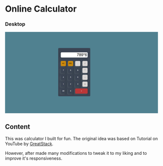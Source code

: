 # Online Calculator

### Desktop

![screenshot to come](preview-screenshot.jpg)

## Content

This was calculator I built for fun. The original idea was based on Tutorial on YouTube by [GreatStack](https://youtu.be/cGgLHJGyS34?si=k4Cg4fOLGgJTg2Qo).

However, after made many modifications to tweak it to my liking and to improve it's responsiveness.
